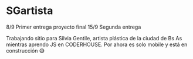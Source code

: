# SGartista
8/9 Primer entrega proyecto final
15/9 Segunda entrega

Trabajando sitio para Silvia Gentile, artista plástica de la ciudad de Bs As mientras aprendo JS en CODERHOUSE.
Por ahora es solo mobile y está en construcción 😅
